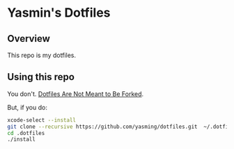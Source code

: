 # Yasmin's Dotfiles

## Overview

This repo is my dotfiles.

## Using this repo

You don't. [Dotfiles Are Not Meant to Be Forked](http://www.anishathalye.com/2014/08/03/managing-your-dotfiles/).

But, if you do:

```bash
xcode-select --install
git clone --recursive https://github.com/yasming/dotfiles.git  ~/.dotfiles
cd .dotfiles
./install
```
